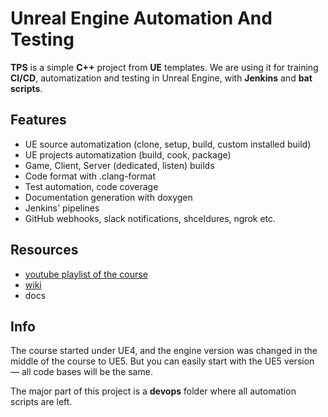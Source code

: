 # Unreal Engine Automation And Testing

**TPS** is a simple **C++** project from **UE** templates.
We are using it for training **CI/CD**, automatization and testing in Unreal Engine, with **Jenkins** and **bat scripts**.

## Features

* UE source automatization (clone, setup, build, custom installed build)
* UE projects automatization (build, cook, package)
* Game, Client, Server (dedicated, listen) builds
* Code format with .clang-format
* Test automation, code coverage
* Documentation generation with doxygen
* Jenkins' pipelines
* GitHub webhooks, slack notifications, shceldures, ngrok etc.

## Resources

* [youtube playlist of the course](https://www.youtube.com/watch?v=25Ru2h4G0aQ&list=PL2XQZYeh2Hh-PdSglBEm520Eboph1GcA2)
* [wiki](https://lifeexe-art.gitbook.io/unreal-automation)
* docs

## Info

The course started under UE4, and the engine version was changed in the middle of the course to UE5. But you can easily start with the UE5 version — all code bases will be the same.

The major part of this project is a **devops** folder where all automation scripts are left.
